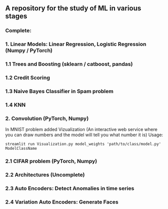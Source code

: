 ## A repository for the study of ML in various stages

### Complete:

### 1. Linear Models: Linear Regression, Logistic Regression (Numpy / PyTorch)
### 1.1 Trees and Boosting (sklearn / catboost, pandas)
### 1.2 Credit Scoring
### 1.3 Naive Bayes Classifier in Spam problem
### 1.4 KNN

### 2. Convolution (PyTorch, Numpy)
In MNIST problem added Vizualization
(An interactive web service where you can draw numbers and the model will tell you what number it is)
Usage:

```
streamlit run Visualization.py model_weights 'path/to/class/model.py' ModelClassName
```

### 2.1 CIFAR problem (PyTorch, Numpy)
### 2.2 Architectures (Uncomplete)
### 2.3 Auto Encoders: Detect Anomalies in time series
### 2.4 Variation Auto Encoders: Generate Faces